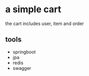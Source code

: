 # a simple cart
the cart includes user, item and order

## tools
* springboot
* jpa
* redis
* swagger
